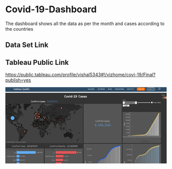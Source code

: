 # Covid-19-Dashboard
The dashboard shows all the data as per the month and cases according to the countries

## Data Set Link
## Tableau Public Link
https://public.tableau.com/profile/vishal5343#!/vizhome/covi-19/Final?publish=yes


![stack Overflow](https://github.com/vishalsiram/Covid-19-Dashboard/blob/master/corona.png)
